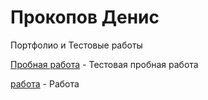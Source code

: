 

# Прокопов Денис
Портфолио и Тестовые работы

[Пробная работа](https://denysprokopov.github.io/test/ "сайт работа") - Тестовая пробная работа

[работа](http://f660414p.beget.tech/ "сайт работа") - Работа
